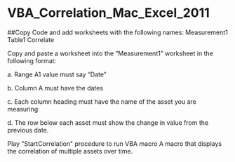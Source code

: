 # VBA_Correlation_Mac_Excel_2011
##Copy Code and add worksheets with the following names:
Measurement1
Table1
Correlate

 Copy and paste a worksheet into the “Measurement1” worksheet in the following format:
<P/>a.	Range A1 value must say “Date”</P>
<P/>b.	Column A must have the dates</P>
<P/>c.	Each column heading must have the name of the asset you are measuring</P>
<P/>d.	The row below each asset must show the change in value from the previous date.</P>

Play "StartCorrelation" procedure to run VBA macro
A macro that displays the correlation of multiple assets over time.
